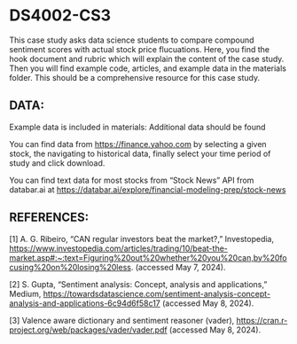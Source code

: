 # DS4002-CS3

This case study asks data science students to compare compound sentiment scores with actual stock price flucuations. Here, you find the hook document and rubric which will explain the content of the case study. Then you will find example code, articles, and example data in the materials folder. This should be a comprehensive resource for this case study. 


## DATA:
Example data is included in materials: Additional data should be found

You can find  data from https://finance.yahoo.com by selecting a given stock, the navigating to historical data, finally select your time period of study and click  download.

You can find text data for most stocks from “Stock News” API from databar.ai at https://databar.ai/explore/financial-modeling-prep/stock-news 

## REFERENCES:

[1] A. G. Ribeiro, “CAN regular investors beat the market?,” Investopedia, https://www.investopedia.com/articles/trading/10/beat-the-market.asp#:~:text=Figuring%20out%20whether%20you%20can,by%20focusing%20on%20losing%20less. (accessed May 7, 2024).

[2] S. Gupta, “Sentiment analysis: Concept, analysis and applications,” Medium, https://towardsdatascience.com/sentiment-analysis-concept-analysis-and-applications-6c94d6f58c17 (accessed May 8, 2024). 

[3] Valence aware dictionary and sentiment reasoner (vader), https://cran.r-project.org/web/packages/vader/vader.pdf (accessed May 8, 2024). 

